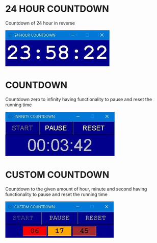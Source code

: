 # 24 HOUR COUNTDOWN

 Countdown of 24 hour in reverse

 <img src="included files/1.jpg">

# COUNTDOWN

Countdown zero to infinity having functionality to pause and reset the running time

<img src="included files/2.jpg">

# CUSTOM COUNTDOWN

Countdown to the given amount of hour, minute and second having functionality to pause and reset the running time

<img src="included files/3.jpg">
